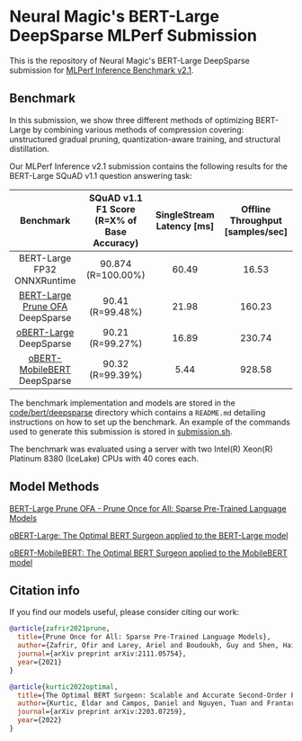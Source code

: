 # Neural Magic's BERT-Large DeepSparse MLPerf Submission

This is the repository of Neural Magic's BERT-Large DeepSparse submission for [MLPerf Inference Benchmark v2.1](https://www.mlperf.org/inference-overview/).

## Benchmark

In this submission, we show three different methods of optimizing BERT-Large by combining various methods of compression covering: unstructured gradual pruning, quantization-aware training, and structural distillation. 

Our MLPerf Inference v2.1 submission contains the following results for the BERT-Large SQuAD v1.1 question answering task:

| Benchmark      | SQuAD v1.1 F1 Score (R=X% of Base Accuracy) | SingleStream Latency [ms]  |  Offline Throughput [samples/sec]  |
|:----------------:|:------:|:-------:|:--------:|
| BERT-Large FP32 ONNXRuntime | 90.874 (R=100.00%)	| 60.49	| 16.53  |
| [BERT-Large Prune OFA](prune-ofa_large.md) DeepSparse  | 90.41 (R=99.48%)	| 21.98 | 160.23 |
| [oBERT-Large](obert_large.md) DeepSparse  | 90.21 (R=99.27%)	| 16.89 | 230.74  |
| [oBERT-MobileBERT](obert_mobilebert.md) DeepSparse  | 90.32 (R=99.39%)	| 5.44 | 928.58  |

The benchmark implementation and models are stored in the [code/bert/deepsparse](code/bert/deepsparse) directory which contains a `README.md` detailing instructions on how to set up the benchmark. An example of the commands used to generate this submission is stored in [submission.sh](submission.sh).

The benchmark was evaluated using a server with two Intel(R) Xeon(R) Platinum 8380 (IceLake) CPUs with 40 cores each.

## Model Methods

[BERT-Large Prune OFA - Prune Once for All: Sparse Pre-Trained Language Models](prune-ofa_large.md)

[oBERT-Large: The Optimal BERT Surgeon applied to the BERT-Large model](obert_large.md)

[oBERT-MobileBERT: The Optimal BERT Surgeon applied to the MobileBERT model](obert_mobilebert.md)

## Citation info
If you find our models useful, please consider citing our work:
```bibtex
@article{zafrir2021prune,
  title={Prune Once for All: Sparse Pre-Trained Language Models},
  author={Zafrir, Ofir and Larey, Ariel and Boudoukh, Guy and Shen, Haihao and Wasserblat, Moshe},
  journal={arXiv preprint arXiv:2111.05754},
  year={2021}
}
```

```bibtex
@article{kurtic2022optimal,
  title={The Optimal BERT Surgeon: Scalable and Accurate Second-Order Pruning for Large Language Models},
  author={Kurtic, Eldar and Campos, Daniel and Nguyen, Tuan and Frantar, Elias and Kurtz, Mark and Fineran, Benjamin and Goin, Michael and Alistarh, Dan},
  journal={arXiv preprint arXiv:2203.07259},
  year={2022}
}
```
